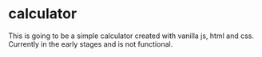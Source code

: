 # calculator
This is going to be a simple calculator created with vanilla js, html and css. Currently in the early stages and is not functional. 
